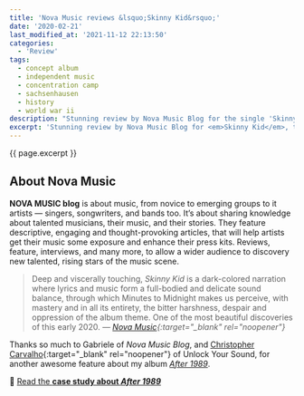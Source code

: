 ```yaml
---
title: 'Nova Music reviews &lsquo;Skinny Kid&rsquo;'
date: '2020-02-21'
last_modified_at: '2021-11-12 22:13:50'
categories:
  - 'Review'
tags:
  - concept album
  - independent music
  - concentration camp
  - sachsenhausen
  - history
  - world war ii
description: "Stunning review by Nova Music Blog for the single 'Skinny Kid', taken from the album 'After 1989' released on the 30th of the fall of the Berlin Wall."
excerpt: 'Stunning review by Nova Music Blog for <em>Skinny Kid</em>, the opening single from the album <em>After 1989</em>.'
---
```

<p class="lead">{{ page.excerpt }}</p>

## About Nova Music

**NOVA MUSIC blog** is about music, from novice to emerging groups to it artists — singers, songwriters, and bands too. It’s about sharing knowledge about talented musicians, their music, and their stories. They feature descriptive, engaging and thought-provoking articles, that will help artists get their music some exposure and enhance their press kits. Reviews, feature, interviews, and many more, to allow a wider audience to discovery new talented, rising stars of the music scene.

> Deep and viscerally touching, <em>Skinny Kid</em> is a dark-colored narration where lyrics and music form a full-bodied and delicate sound balance, through which Minutes to Midnight makes us perceive, with mastery and in all its entirety, the bitter harshness, despair and oppression of the album theme. One of the most beautiful discoveries of this early 2020.
> <cite>— [Nova Music](https://novamusic.blog/featuring-video/minutes-to-midnight-skinny-kid/){:target="_blank" rel="noopener"}</cite>

Thanks so much to Gabriele of _Nova Music Blog_, and [Christopher Carvalho](https://www.youtube.com/channel/UCFYW6EZMLLT0jIi0SJQeUiQ){:target="_blank" rel="noopener"} of Unlock Your Sound, for another awesome feature about my album [_After 1989_](/work/original-music-productions/after-1989/).

<p class="detached text-uppercase fs-5">🔗 <a href="/work/original-music-productions/after-1989/">Read the <strong class="m2m-letter-spacing-w1">case study about <em>After 1989</em></strong></a></p>